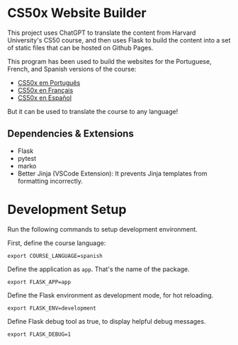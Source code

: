 # CS50x Website Builder

This project uses ChatGPT to translate the content from Harvard University's CS50 course, and then uses Flask to build the content into a set of static files that can be hosted on Github Pages.

This program has been used to build the websites for the Portuguese, French, and Spanish versions of the course:

- [CS50x em Português](https://cs50xemportugues.github.io/)
- [CS50x en Français](https://cs50xenfrancais.github.io/)
- [CS50x en Español](https://cs50xenespanol.github.io/)

But it can be used to translate the course to any language!

## Dependencies & Extensions

- Flask
- pytest
- marko
- Better Jinja (VSCode Extension): It prevents Jinja templates from formatting incorrectly.

# Development Setup

Run the following commands to setup development environment.

First, define the course language:

```
export COURSE_LANGUAGE=spanish
```

Define the application as `app`. That's the name of the package.

```
export FLASK_APP=app
```

Define the Flask environment as development mode, for hot reloading.

```
export FLASK_ENV=development
```

Define Flask debug tool as true, to display helpful debug messages.

```
export FLASK_DEBUG=1
```
